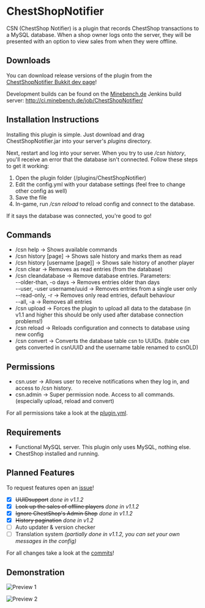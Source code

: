 # ChestShopNotifier

CSN (ChestShop Notifier) is a plugin that records ChestShop transactions to a MySQL database. When a shop owner logs onto the server, they will be presented with an option to view sales from when they were offline. 

## Downloads

You can download release versions of the plugin from the [ChestShopNotifier Bukkit dev page](https://dev.bukkit.org/bukkit-plugins/csn/)!

Development builds can be found on the [Minebench.de](https://www.minebench.de/) Jenkins build server: http://ci.minebench.de/job/ChestShopNotifier/

## Installation Instructions

Installing this plugin is simple. Just download and drag ChestShopNotifier.jar into your server's *plugins* directory. 

Next, restart and log into your server. When you try to use */csn history*, you'll receive an error that the database isn't connected. Follow these steps to get it working: 

1. Open the plugin folder (/plugins/ChestShopNotifier)
2. Edit the config.yml with your database settings (feel free to change other config as well)
3. Save the file
4. In-game, run */csn reload* to reload config and connect to the database. 

If it says the database was connected, you're good to go!

## Commands

- /csn help → Shows available commands
- /csn history [page] → Shows sale history and marks them as read
- /csn history [username [page]] → Shows sale history of another player
- /csn clear → Removes as read entries (from the database)
- /csn cleandatabase → Remove database entries. Parameters:    
  --older-than, -o days → Removes entries older than days    
  --user, -user username/uuid → Removes entries from a single user only    
  --read-only, -r → Removes only read entries, default behaviour    
  --all, -a → Removes all entries
- /csn upload → Forces the plugin to upload all data to the database (in v1.1 and higher this should be only used after database connection problems!)
- /csn reload → Reloads configuration and connects to database using new config
- /csn convert → Converts the database table csn to UUIDs. (table csn gets converted in csnUUID and the username table renamed to csnOLD) 

## Permissions

- csn.user → Allows user to receive notifications when they log in, and access to /csn history.
- csn.admin → Super permission node. Access to all commands. (especially upload, reload and convert) 

For all permissions take a look at the [plugin.yml](https://github.com/Phoenix616/ChestShopNotifier/blob/master/src/main/resources/plugin.yml#L14).

## Requirements

- Functional MySQL server. This plugin only uses MySQL, nothing else.
- ChestShop installed and running. 

## Planned Features

To request features open an [issue](https://github.com/Phoenix616/ChestShopNotifier/issues)!

- [x] ~~UUIDsupport~~ *done in v1.1.2*
- [x] ~~Look up the sales of offline players~~ *done in v1.1.2*
- [x] ~~Ignore ChestShop's Admin Shop~~ *done in v1.1.2*
- [x] ~~History pagination~~ *done in v1.2*
- [ ] Auto updater & version checker
- [ ] Translation system *(partially done in v1.1.2, you can set your own messages in the config)*

For all changes take a look at the [commits](https://github.com/Phoenix616/ChestShopNotifier/commits/master)!

## Demonstration

![Preview 1](https://media-elerium.cursecdn.com/attachments/128/945/Preview1.jpg)

![Preview 2](https://media-elerium.cursecdn.com/attachments/128/946/Preview2.jpg)
